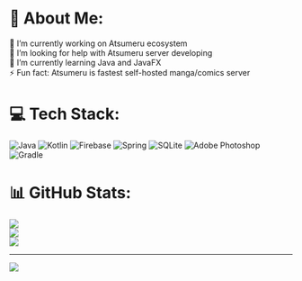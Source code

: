 # 💫 About Me:
🔭 I’m currently working on Atsumeru ecosystem<br>🤝 I’m looking for help with Atsumeru server developing<br>🌱 I’m currently learning Java and JavaFX<br>⚡ Fun fact: Atsumeru is fastest self-hosted manga/comics server


# 💻 Tech Stack:
![Java](https://img.shields.io/badge/java-%23ED8B00.svg?style=for-the-badge&logo=java&logoColor=white) ![Kotlin](https://img.shields.io/badge/kotlin-%230095D5.svg?style=for-the-badge&logo=kotlin&logoColor=white) ![Firebase](https://img.shields.io/badge/firebase-%23039BE5.svg?style=for-the-badge&logo=firebase) ![Spring](https://img.shields.io/badge/spring-%236DB33F.svg?style=for-the-badge&logo=spring&logoColor=white) ![SQLite](https://img.shields.io/badge/sqlite-%2307405e.svg?style=for-the-badge&logo=sqlite&logoColor=white) ![Adobe Photoshop](https://img.shields.io/badge/adobephotoshop-%2331A8FF.svg?style=for-the-badge&logo=adobephotoshop&logoColor=white) ![Gradle](https://img.shields.io/badge/Gradle-02303A.svg?style=for-the-badge&logo=Gradle&logoColor=white)
# 📊 GitHub Stats:
![](https://github-readme-stats-sigma-five.vercel.app/api?username=AtsumeruDev&theme=dark&hide_border=false&include_all_commits=false&count_private=false)<br/>
![](https://github-readme-streak-stats.herokuapp.com/?user=AtsumeruDev&theme=dark&hide_border=false)<br/>
![](https://github-readme-stats-sigma-five.vercel.app/api/top-langs/?username=AtsumeruDev&theme=dark&hide_border=false&include_all_commits=false&count_private=false&layout=compact)

---
[![](https://visitcount.itsvg.in/api?id=AtsumeruDev&icon=0&color=0)](https://visitcount.itsvg.in)

<!-- Proudly created with GPRM ( https://gprm.itsvg.in ) -->
